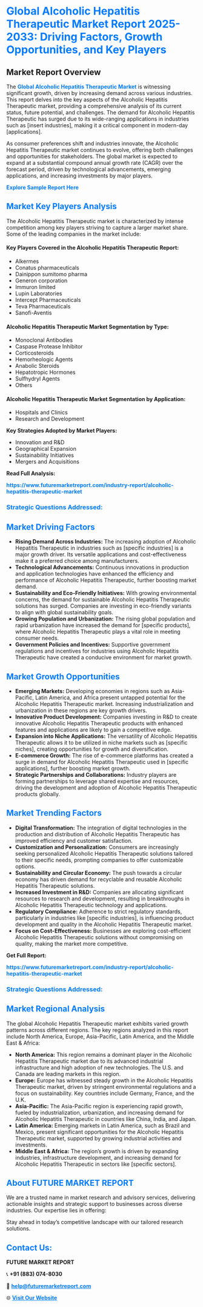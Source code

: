 <h1 style="color: #007BFF;">Global Alcoholic Hepatitis Therapeutic Market Report 2025-2033: Driving Factors, Growth Opportunities, and Key Players</h1>

<section id="overview">
<h2>Market Report Overview</h2>
<p>The <a href="https://www.futuremarketreport.com/industry-report/alcoholic-hepatitis-therapeutic-market" style="color: #007BFF; text-decoration: none;"><strong>Global Alcoholic Hepatitis Therapeutic Market</strong></a> is witnessing significant growth, driven by increasing demand across various industries. This report delves into the key aspects of the Alcoholic Hepatitis Therapeutic market, providing a comprehensive analysis of its current status, future potential, and challenges. The demand for Alcoholic Hepatitis Therapeutic has surged due to its wide-ranging applications in industries such as [insert industries], making it a critical component in modern-day [applications].</p>
<p>As consumer preferences shift and industries innovate, the Alcoholic Hepatitis Therapeutic market continues to evolve, offering both challenges and opportunities for stakeholders. The global market is expected to expand at a substantial compound annual growth rate (CAGR) over the forecast period, driven by technological advancements, emerging applications, and increasing investments by major players.</p>
</section>

<section id="overview">
<p><a href="https://www.futuremarketreport.com/request-sample/reportId=100932" style="color: #007BFF; text-decoration: none;"><strong>Explore Sample Report Here</strong></a></p>
</section>

<section id="key-players">
<h2 style="color: #007BFF;">Market Key Players Analysis</h2>
<p>The Alcoholic Hepatitis Therapeutic market is characterized by intense competition among key players striving to capture a larger market share. Some of the leading companies in the market include:</p>
<h4>Key Players Covered in the Alcoholic Hepatitis Therapeutic Report:</h4>
<ul><li>Alkermes</li><li>Conatus pharmaceuticals</li><li>Dainippon sumitomo pharma</li><li>Generon corporation</li><li>Immuron limited</li><li>Lupin Laboratories</li><li>Intercept Pharmaceuticals</li><li>Teva Pharmaceuticals</li><li>Sanofi-Aventis</li></ul>
<h4>Alcoholic Hepatitis Therapeutic Market Segmentation by Type:</h4>
<ul><li>Monoclonal Antibodies</li><li>Caspase Protease Inhibitor</li><li>Corticosteroids</li><li>Hemorheologic Agents</li><li>Anabolic Steroids</li><li>Hepatotropic Hormones</li><li>Sulfhydryl Agents</li><li>Others</li></ul>

<h4>Alcoholic Hepatitis Therapeutic Market Segmentation by Application:</h4>
<ul><li>Hospitals and Clinics</li><li>Research and Development</li></ul>
<p><strong>Key Strategies Adopted by Market Players:</strong></p>
<ul>
<li>Innovation and R&D</li>
<li>Geographical Expansion</li>
<li>Sustainability Initiatives</li>
<li>Mergers and Acquisitions</li>
</ul>
</section>

<section>
<p><strong>Read Full Analysis: </strong></p><a href="https://www.futuremarketreport.com/industry-report/alcoholic-hepatitis-therapeutic-market" style="color: #007BFF; text-decoration: none;"><strong>https://www.futuremarketreport.com/industry-report/alcoholic-hepatitis-therapeutic-market</strong></a>
<h3 style="color: #007BFF;">Strategic Questions Addressed:</h3>
</section>

<section id="driving-factors">
<h2 style="color: #007BFF;">Market Driving Factors</h2>
<ul>
<li><strong>Rising Demand Across Industries:</strong> The increasing adoption of Alcoholic Hepatitis Therapeutic in industries such as [specific industries] is a major growth driver. Its versatile applications and cost-effectiveness make it a preferred choice among manufacturers.</li>
<li><strong>Technological Advancements:</strong> Continuous innovations in production and application technologies have enhanced the efficiency and performance of Alcoholic Hepatitis Therapeutic, further boosting market demand.</li>
<li><strong>Sustainability and Eco-Friendly Initiatives:</strong> With growing environmental concerns, the demand for sustainable Alcoholic Hepatitis Therapeutic solutions has surged. Companies are investing in eco-friendly variants to align with global sustainability goals.</li>
<li><strong>Growing Population and Urbanization:</strong> The rising global population and rapid urbanization have increased the demand for [specific products], where Alcoholic Hepatitis Therapeutic plays a vital role in meeting consumer needs.</li>
<li><strong>Government Policies and Incentives:</strong> Supportive government regulations and incentives for industries using Alcoholic Hepatitis Therapeutic have created a conducive environment for market growth.</li>
</ul>
</section>

<section id="growth-opportunities">
<h2 style="color: #007BFF;">Market Growth Opportunities</h2>
<ul>
<li><strong>Emerging Markets:</strong> Developing economies in regions such as Asia-Pacific, Latin America, and Africa present untapped potential for the Alcoholic Hepatitis Therapeutic market. Increasing industrialization and urbanization in these regions are key growth drivers.</li>
<li><strong>Innovative Product Development:</strong> Companies investing in R&D to create innovative Alcoholic Hepatitis Therapeutic products with enhanced features and applications are likely to gain a competitive edge.</li>
<li><strong>Expansion into Niche Applications:</strong> The versatility of Alcoholic Hepatitis Therapeutic allows it to be utilized in niche markets such as [specific niches], creating opportunities for growth and diversification.</li>
<li><strong>E-commerce Growth:</strong> The rise of e-commerce platforms has created a surge in demand for Alcoholic Hepatitis Therapeutic used in [specific applications], further boosting market growth.</li>
<li><strong>Strategic Partnerships and Collaborations:</strong> Industry players are forming partnerships to leverage shared expertise and resources, driving the development and adoption of Alcoholic Hepatitis Therapeutic products globally.</li>
</ul>
</section>

<section id="trending-factors">
<h2 style="color: #007BFF;">Market Trending Factors</h2>
<ul>
<li><strong>Digital Transformation:</strong> The integration of digital technologies in the production and distribution of Alcoholic Hepatitis Therapeutic has improved efficiency and customer satisfaction.</li>
<li><strong>Customization and Personalization:</strong> Consumers are increasingly seeking personalized Alcoholic Hepatitis Therapeutic solutions tailored to their specific needs, prompting companies to offer customizable options.</li>
<li><strong>Sustainability and Circular Economy:</strong> The push towards a circular economy has driven demand for recyclable and reusable Alcoholic Hepatitis Therapeutic solutions.</li>
<li><strong>Increased Investment in R&D:</strong> Companies are allocating significant resources to research and development, resulting in breakthroughs in Alcoholic Hepatitis Therapeutic technology and applications.</li>
<li><strong>Regulatory Compliance:</strong> Adherence to strict regulatory standards, particularly in industries like [specific industries], is influencing product development and quality in the Alcoholic Hepatitis Therapeutic market.</li>
<li><strong>Focus on Cost-Effectiveness:</strong> Businesses are exploring cost-efficient Alcoholic Hepatitis Therapeutic solutions without compromising on quality, making the market more competitive.</li>
</ul>
</section>

<section>
<p><strong>Get Full Report: </strong></p><a href="https://www.futuremarketreport.com/industry-report/alcoholic-hepatitis-therapeutic-market" style="color: #007BFF; text-decoration: none;"><strong>https://www.futuremarketreport.com/industry-report/alcoholic-hepatitis-therapeutic-market</strong></a>
<h3 style="color: #007BFF;">Strategic Questions Addressed:</h3>
</section>


<section id="regional-analysis">
<h2 style="color: #007BFF;">Market Regional Analysis</h2>
<p>The global Alcoholic Hepatitis Therapeutic market exhibits varied growth patterns across different regions. The key regions analyzed in this report include North America, Europe, Asia-Pacific, Latin America, and the Middle East & Africa:</p>
<ul>
<li><strong>North America:</strong> This region remains a dominant player in the Alcoholic Hepatitis Therapeutic market due to its advanced industrial infrastructure and high adoption of new technologies. The U.S. and Canada are leading markets in this region.</li>
<li><strong>Europe:</strong> Europe has witnessed steady growth in the Alcoholic Hepatitis Therapeutic market, driven by stringent environmental regulations and a focus on sustainability. Key countries include Germany, France, and the U.K.</li>
<li><strong>Asia-Pacific:</strong> The Asia-Pacific region is experiencing rapid growth, fueled by industrialization, urbanization, and increasing demand for Alcoholic Hepatitis Therapeutic in countries like China, India, and Japan.</li>
<li><strong>Latin America:</strong> Emerging markets in Latin America, such as Brazil and Mexico, present significant opportunities for the Alcoholic Hepatitis Therapeutic market, supported by growing industrial activities and investments.</li>
<li><strong>Middle East & Africa:</strong> The region’s growth is driven by expanding industries, infrastructure development, and increasing demand for Alcoholic Hepatitis Therapeutic in sectors like [specific sectors].</li>
</ul>
</section>

<footer>
<h2 style="color: #007BFF;">About FUTURE MARKET REPORT</h2>
<p>We are a trusted name in market research and advisory services, delivering actionable insights and strategic support to businesses across diverse industries. Our expertise lies in offering:</p>

<p>Stay ahead in today’s competitive landscape with our tailored research solutions.</p>

<h2 style="color: #007BFF;">Contact Us:</h2>
<p><strong>FUTURE MARKET REPORT</strong></p>
<p>📞 <strong>+91 (883) 074-8030</strong></p>
<p>📧 <strong><a href="mailto:help@futuremarketreport.com" style="color: #007BFF;">help@futuremarketreport.com</a></strong></p>
<p>🌐 <strong><a href="https://www.futuremarketreport.com/" style="color: #007BFF;">Visit Our Website</a></strong></p>
</footer>